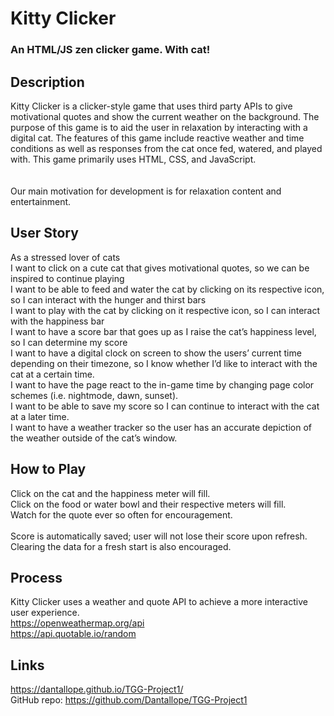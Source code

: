 # Kitty Clicker
### An HTML/JS zen clicker game. With cat!

## Description
Kitty Clicker is a clicker-style game that uses third party APIs to give motivational quotes and show the current weather on the background. The purpose of this game is to aid the user in relaxation by interacting with a digital cat. The features of this game include reactive weather and time conditions as well as responses from the cat once fed, watered, and played with. This game primarily uses HTML, CSS, and JavaScript. 	
<br>
<br>Our main motivation for development is for relaxation content and entertainment. 


## User Story
As a stressed lover of cats 
<br>I want to click on a cute cat that gives motivational quotes, so we can be inspired to continue playing
<br>I want to be able to feed and water the cat by clicking on its respective icon, so I can interact with the hunger and thirst bars
<br>I want to play with the cat by clicking on it respective icon, so I can interact with the happiness bar
<br>I want to have a score bar that goes up as I raise the cat’s happiness level, so I can determine my score
<br>I want to have a digital clock on screen to show the users’ current time depending on their timezone, so I know whether I’d like to interact with the cat at a certain time. 
<br>I want to have the page react to the in-game time by changing page color schemes (i.e. nightmode, dawn, sunset).
<br>I want to be able to save my score so I can continue to interact with the cat at a later time.
<br>I want to have a weather tracker so the user has an accurate depiction of the weather outside of the cat’s window.

## How to Play
Click on the cat and the happiness meter will fill.
<br>Click on the food or water bowl and their respective meters will fill. 
<br>Watch for the quote ever so often for encouragement. 
<br>
<br>Score is automatically saved; user will not lose their score upon refresh. 
<br>Clearing the data for a fresh start is also encouraged. 

## Process
Kitty Clicker uses a weather and quote API to achieve a more interactive user experience. 
   <br> https://openweathermap.org/api
   <br> https://api.quotable.io/random


## Links
https://dantallope.github.io/TGG-Project1/
<br>GitHub repo: https://github.com/Dantallope/TGG-Project1
